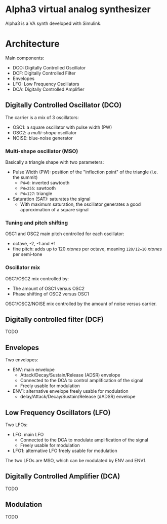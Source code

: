# Alpha3 virtual analog synthesizer

Alpha3 is a VA synth developed with Simulink.

# Architecture

Main components:

  * DCO: Digitally Controlled Oscillator
  * DCF: Digitally Controlled Filter
  * Envelopes
  * LFO: Low Frequency Oscillators
  * DCA: Digitally Controlled Amplifier

## Digitally Controlled Oscillator (DCO)

The carrier is a mix of 3 oscillators:

  * OSC1: a square oscillator with pulse width (PW)
  * OSC2: a *multi-shape* oscillator
  * NOISE: blue-noise generator

### Multi-shape oscillator (MSO)

Basically a triangle shape with two parameters:

  * Pulse Width (PW): position of the "inflection point" of the triangle (i.e. the summit)
      * `PW=0`: inverted sawtooth
      * `PW=255`: sawtooth
      * `PW=127`: triangle
  * Saturation (SAT): saturates the signal
      * With maximum saturation, the oscillator generates a good approximation of a square signal

### Tuning and pitch shifting

OSC1 and OSC2 main pitch controlled for each oscillator:

  * octave, -2, -1 and +1
  * fine pitch: adds up to 120 *xtones* per octave, meaning `120/12=10` *xtones* per semi-tone

### Oscillator mix

OSC1/OSC2 mix controlled by:

  * The amount of OSC1 versus OSC2
  * Phase shifting of OSC2 versus OSC1

OSC1/OSC2/NOISE mix controlled by the amount of noise versus carrier.

## Digitally controlled filter (DCF)

TODO

## Envelopes

Two envelopes:

  * ENV: main envelope
    * Attack/Decay/Sustain/Release (ADSR) envelope
    * Connected to the DCA to control amplification of the signal
    * Freely usable for modulation
  * ENV1: alternative envelope freely usable for modulation
    * delay/Attack/Decay/Sustain/Release (dADSR) envelope

## Low Frequency Oscillators (LFO)

Two LFOs:

  * LFO: main LFO
    * Connected to the DCA to modulate amplification of the signal
    * Freely usable for modulation
  * LFO1: alternative LFO freely usable for modulation

The two LFOs are MSO, which can be modulated by ENV and ENV1.

## Digitally Controlled Amplifier (DCA)

TODO

## Modulation

TODO

